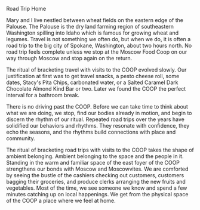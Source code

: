 Road Trip Home

Mary and I live nestled between wheat fields on the eastern edge of the Palouse. The Palouse is the dry land farming region of southeastern Washington spilling into Idaho which is famous for growing wheat and legumes. Travel is not something we often do, but when we do, it is often a road trip to the big city of Spokane, Washington, about two hours north. No road trip feels complete unless we stop at the Moscow Food Coop on our way through Moscow and stop again on the return.

The ritual of bracketing travel with visits to the COOP evolved slowly. Our justification at first was to get travel snacks, a pesto cheese roll, some dates, Stacy's Pita Chips, carbonated water, or a Salted Caramel Dark Chocolate Almond Kind Bar or two. Later we found the COOP the perfect interval for a bathroom break. 

There is no driving past the COOP. Before we can take time to think about what we are doing, we stop, find our bodies already in motion, and begin to discern the rhythm of our ritual. Repeated road trips over the years have solidified our behaviors and rhythms. They resonate with confidence, they echo the seasons, and the rhythms build connections with place and community.

The ritual of bracketing road trips with visits to the COOP takes the shape of ambient belonging. Ambient belonging to the space and the people in it. Standing in the warm and familiar space of the east foyer of the COOP strengthens our bonds with Moscow and Moscowvites. We are comforted by seeing the bustle of the cashiers checking out customers, customers bagging their groceries, and produce clerks arranging the new fruits and vegetables. Most of the time, we see someone we know and spend a few minutes catching up on local happenings. We get from the physical space of the COOP a place where we feel at home.
